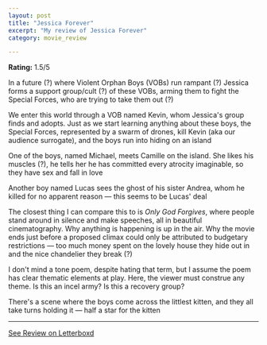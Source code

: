 ```yaml
---
layout: post
title: "Jessica Forever"
excerpt: "My review of Jessica Forever"
category: movie_review

---
```


**Rating:** 1.5/5

In a future (?) where Violent Orphan Boys (VOBs) run rampant (?) Jessica forms a support group/cult (?) of these VOBs, arming them to fight the Special Forces, who are trying to take them out (?)

We enter this world through a VOB named Kevin, whom Jessica's group finds and adopts. Just as we start learning anything about these boys, the Special Forces, represented by a swarm of drones, kill Kevin (aka our audience surrogate), and the boys run into hiding on an island

One of the boys, named Michael, meets Camille on the island. She likes his muscles (?), he tells her he has committed every atrocity imaginable, so they have sex and fall in love

Another boy named Lucas sees the ghost of his sister Andrea, whom he killed for no apparent reason — this seems to be Lucas' deal

The closest thing I can compare this to is <i>Only God Forgives</i>, where people stand around in silence and make speeches, all in beautiful cinematography. Why anything is happening is up in the air. Why the movie ends just before a proposed climax could only be attributed to budgetary restrictions — too much money spent on the lovely house they hide out in and the nice chandelier they break (?)

I don't mind a tone poem, despite hating that term, but I assume the poem has clear thematic elements at play. Here, the viewer must construe any theme. Is this an incel army? Is this a recovery group?

There's a scene where the boys come across the littlest kitten, and they all take turns holding it — half a star for the kitten

<hr>

[See Review on Letterboxd](https://boxd.it/4OZ1AD)
